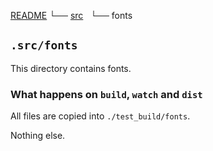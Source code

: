 
[README](../../../../../README.md)
└── [src](../readme.md)
    └── fonts

## `.src/fonts`

This directory contains fonts.

### What happens on `build`, `watch` and `dist`

All files are copied into `./test_build/fonts`.

Nothing else.

